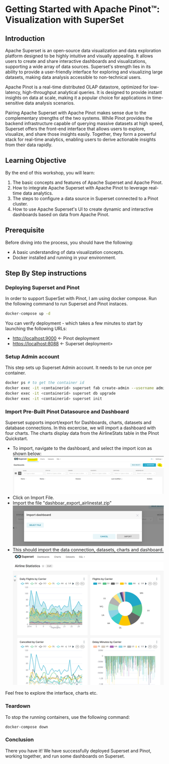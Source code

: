 # Getting Started with Apache Pinot™: Visualization with SuperSet

## Introduction

Apache Superset is an open-source data visualization and data exploration platform designed to be highly intuitive and visually appealing. It allows users to create and share interactive dashboards and visualizations, supporting a wide array of data sources. Superset's strength lies in its ability to provide a user-friendly interface for exploring and visualizing large datasets, making data analysis accessible to non-technical users.

Apache Pinot is a real-time distributed OLAP datastore, optimized for low-latency, high-throughput analytical queries. It is designed to provide instant insights on data at scale, making it a popular choice for applications in time-sensitive data analysis scenarios.

Pairing Apache Superset with Apache Pinot makes sense due to the complementary strengths of the two systems. While Pinot provides the backend infrastructure capable of querying massive datasets at high speed, Superset offers the front-end interface that allows users to explore, visualize, and share those insights easily. Together, they form a powerful stack for real-time analytics, enabling users to derive actionable insights from their data rapidly.

## Learning Objective

By the end of this workshop, you will learn:

1. The basic concepts and features of Apache Superset and Apache Pinot.
2. How to integrate Apache Superset with Apache Pinot to leverage real-time data analytics.
3. The steps to configure a data source in Superset connected to a Pinot cluster.
4. How to use Apache Superset's UI to create dynamic and interactive dashboards based on data from Apache Pinot.

## Prerequisite

Before diving into the process, you should have the following:

* A basic understanding of data visualization concepts.
* Docker installed and running in your environment.

## Step By Step instructions

### Deploying Superset and Pinot

In order to support SuperSet with Pinot, I am using docker compose.  Run the following command to run Superset and Pinot instaces.

```sh
docker-compose up -d 
```

You can verify deployment - which takes a few minutes to start by launching the following URLs:

* <http://localhost:9000> <- Pinot deployment
* <https://localhost:8088> <- Superset deployment>

### Setup Admin account

This step sets up Superset Admin account.  It needs to be run once per container.

```sh
docker ps # to get the container id
docker exec -it <containerid> superset fab create-admin --username admin --firstname Superset --lastname Admin --email admin@superset.com --password admin
docker exec -it <containerid> superset db upgrade
docker exec -it <containerid> superset init
```

### Import Pre-Built Pinot Datasource and Dashboard

Superset supports import/export for Dashboards, charts, datasets and database connections.  In this excercise, we will import a dashboard with four charts.  The charts display data from the AirlineStats table in the PInot Quickstart.

* To import, navigate to the dashboard, and select the import icon as shown below:
![SuperSet Import](/images/superset-import.png "SuperSet Import")
* Click on Import File.
* Import the file "dashboar_export_airlinestat.zip"
![SuperSet Import](/images/superset-import-2.png "SuperSet Import: Select File")
* This should import the data connection, datasets, charts and dashboard.
![SuperSet Import](/images/superset-dashboard.png "SuperSet Import: Select File")

Feel free to explore the interface, charts etc.

### Teardown

To stop the running containers, use the following command:

```sh
docker-compose down
```

### Conclusion

There you have it!  We have successfully deployed Superset and Pinot, working together, and run some dashboards on Superset.